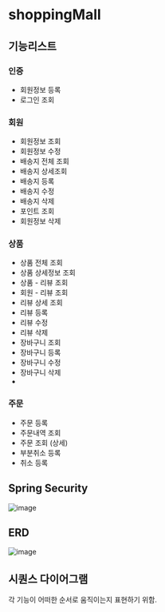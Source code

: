 # shoppingMall

## 기능리스트 
### 인증
- 회원정보 등록
- 로그인 조회

### 회원
- 회원정보 조회
- 회원정보 수정
- 배송지 전체 조회
- 배송지 상세조회
- 배송지 등록
- 배송지 수정
- 배송지 삭제
- 포인트 조회
- 회원정보 삭제

### 상품
- 상품 전체 조회
- 상품 상세정보 조회
- 상품 - 리뷰 조회
- 회원 - 리뷰 조회
- 리뷰 상세 조회
- 리뷰 등록
- 리뷰 수정
- 리뷰 삭제
- 장바구니 조회
- 장바구니 등록
- 장바구니 수정
- 장바구니 삭제
- 
### 주문
- 주문 등록
- 주문내역 조회
- 주문 조회 (상세)
- 부분취소 등록
- 취소 등록

## Spring Security
![image](https://github.com/sky1231234/shoppingMall/assets/101312284/3b5d93e4-eb36-4816-a2a2-ded531b0c08f)


## ERD
![image](https://github.com/sky1231234/shoppingMall/assets/101312284/a650ca41-e4f8-4107-ba64-b926834a691b)

## 시퀀스 다이어그램
각 기능이 어떠한 순서로 움직이는지 표현하기 위함.
